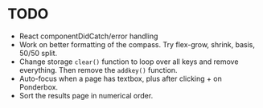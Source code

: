 TODO
====================

* React componentDidCatch/error handling
* Work on better formatting of the compass. Try flex-grow, shrink, basis, 50/50 split.
* Change storage `clear()` function to loop over all keys and remove everything. Then remove the
  `addkey()` function.
* Auto-focus when a page has textbox, plus after clicking + on Ponderbox.
* Sort the results page in numerical order.

